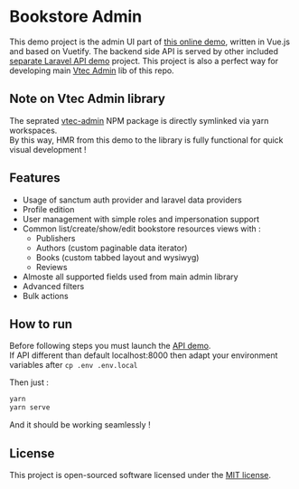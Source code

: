 # Bookstore Admin

This demo project is the admin UI part of [this online demo](https://vtec-bookstore-demo.okami101.io/admin), written in Vue.js and based on Vuetify.
The backend side API is served by other included [separate Laravel API demo](../laravel) project.
This project is also a perfect way for developing main [Vtec Admin](../../packages/admin) lib of this repo.

## Note on Vtec Admin library

The seprated [vtec-admin](../../packages/admin) NPM package is directly symlinked via yarn workspaces.\
By this way, HMR from this demo to the library is fully functional for quick visual development !

## Features

* Usage of sanctum auth provider and laravel data providers
* Profile edition
* User management with simple roles and impersonation support
* Common list/create/show/edit bookstore resources views with :
  * Publishers
  * Authors (custom paginable data iterator)
  * Books (custom tabbed layout and wysiwyg)
  * Reviews
* Almoste all supported fields used from main admin library
* Advanced filters
* Bulk actions

## How to run

Before following steps you must launch the [API demo](../laravel).\
If API different than default localhost:8000 then adapt your environment variables after `cp .env .env.local`

Then just :

```bash
yarn
yarn serve
```

And it should be working seamlessly !

## License

This project is open-sourced software licensed under the [MIT license](https://adr1enbe4udou1n.mit-license.org).
